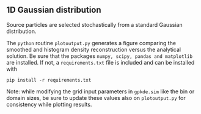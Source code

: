 ## 1D Gaussian distribution 
Source particles are selected stochastically from a standard Gaussian distribution. 

The `python` routine `plotoutput.py` generates a figure comparing the smoothed and histogram density reconstruction versus the analytical solution. Be sure that the packages `numpy, scipy, pandas and matplotlib` are installed. If not, a `requirements.txt` file is included and can be installed with

```
pip install -r requirements.txt
```

Note: while modifying the grid input parameters in `gpkde.sim` like the bin or domain sizes, be sure to update these values also on `plotoutput.py` for consistency while plotting results.
